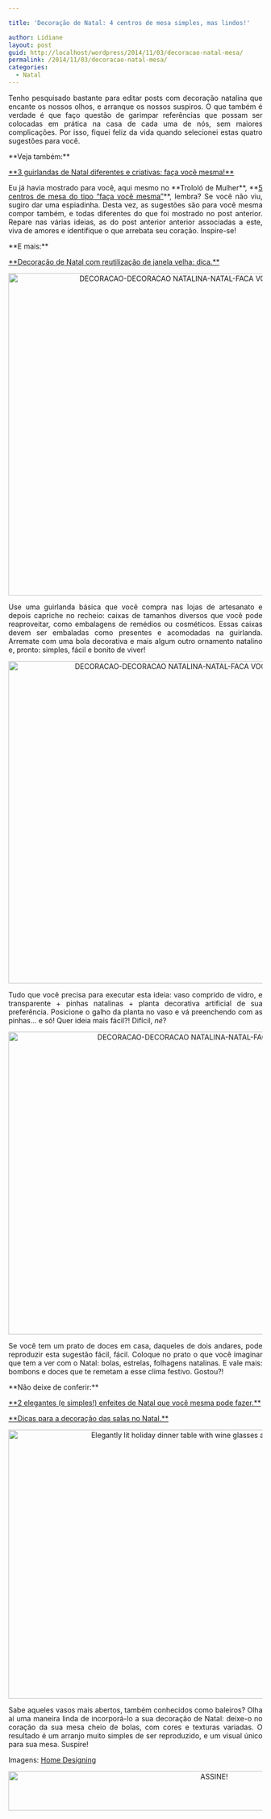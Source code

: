 ```yaml
---

title: 'Decoração de Natal: 4 centros de mesa simples, mas lindos!'

author: Lidiane
layout: post
guid: http://localhost/wordpress/2014/11/03/decoracao-natal-mesa/
permalink: /2014/11/03/decoracao-natal-mesa/
categories:
  - Natal
---
```

<p align="justify">
  Tenho pesquisado bastante para editar posts com decoração natalina que encante os nossos olhos, e arranque os nossos suspiros. O que também é verdade é que faço questão de garimpar referências que possam ser colocadas em prática na casa de cada uma de nós, sem maiores complicações. Por isso, fiquei feliz da vida quando selecionei estas quatro sugestões para você.
</p>

<p align="justify">
  **Veja também:**
</p>

<p align="justify">
  <a href="http://www.decoracaodacasa.com/guirlandas-de-natal-2/" target="_blank">**3 guirlandas de Natal diferentes e criativas: faça você mesma!**</a>
</p>

<p align="justify">
  Eu já havia mostrado para você, aqui mesmo no **Trololó de Mulher**, **<a href="http://www.trololodemulher.com.br/2014/10/20/decoracao-de-natal-2/" target="_blank">5 centros de mesa do tipo “faça você mesma”</a>**, lembra? Se você não viu, sugiro dar uma espiadinha. Desta vez, as sugestões são para você mesma compor também, e todas diferentes do que foi mostrado no post anterior. Repare nas várias ideias, as do post anterior anterior associadas a este, viva de amores e identifique o que arrebata seu coração. Inspire-se!
</p>

<p align="justify">
  **E mais:**
</p>

<p align="justify">
  <a href="http://www.decoracaodacasa.com/decoracao-natal-2014/" target="_blank">**Decoração de Natal com reutilização de janela velha: dica.**</a>
</p>

<p align="center">
  <a href="http://www.trololodemulher.com.br/blog/wp-content/uploads/2014/10/DECORACAO-DECORACAO-NATALINA-NATAL-FACA-VOCE-MESMA.jpg"><img class="alignnone size-full wp-image-10545" src="http://www.trololodemulher.com.br/blog/wp-content/uploads/2014/10/DECORACAO-DECORACAO-NATALINA-NATAL-FACA-VOCE-MESMA.jpg" alt="DECORACAO-DECORACAO NATALINA-NATAL-FACA VOCE MESMA" width="710" height="639" /></a>
</p>

<p align="justify">
  Use uma guirlanda básica que você compra nas lojas de artesanato e depois capriche no recheio: caixas de tamanhos diversos que você pode reaproveitar, como embalagens de remédios ou cosméticos. Essas caixas devem ser embaladas como presentes e acomodadas na guirlanda. Arremate com uma bola decorativa e mais algum outro ornamento natalino e, pronto: simples, fácil e bonito de viver!
</p>

<p align="center">
  <a href="http://www.trololodemulher.com.br/blog/wp-content/uploads/2014/10/DECORACAO-DECORACAO-NATALINA-NATAL-FACA-VOCE-MESMA2.jpg"><img class="alignnone size-full wp-image-10549" src="http://www.trololodemulher.com.br/blog/wp-content/uploads/2014/10/DECORACAO-DECORACAO-NATALINA-NATAL-FACA-VOCE-MESMA2.jpg" alt="DECORACAO-DECORACAO NATALINA-NATAL-FACA VOCE MESMA[2]" width="710" height="639" /></a>
</p>

<p align="justify">
  Tudo que você precisa para executar esta ideia: vaso comprido de vidro, e transparente + pinhas natalinas + planta decorativa artificial de sua preferência. Posicione o galho da planta no vaso e vá preenchendo com as pinhas… e só! Quer ideia mais fácil?! Difícil, <em>né</em>?
</p>

<p align="center">
  <a href="http://www.trololodemulher.com.br/blog/wp-content/uploads/2014/10/DECORACAO-DECORACAO-NATALINA-NATAL-FACA-VOCE-MESMA3.jpg"><img class="alignnone size-full wp-image-10546" src="http://www.trololodemulher.com.br/blog/wp-content/uploads/2014/10/DECORACAO-DECORACAO-NATALINA-NATAL-FACA-VOCE-MESMA3.jpg" alt="DECORACAO-DECORACAO NATALINA-NATAL-FACA VOCE MESMA[3]" width="800" height="600" /></a>
</p>

<p align="justify">
  Se você tem um prato de doces em casa, daqueles de dois andares, pode reproduzir esta sugestão fácil, fácil. Coloque no prato o que você imaginar que tem a ver com o Natal: bolas, estrelas, folhagens natalinas. E vale mais: bombons e doces que te remetam a esse clima festivo. Gostou?!
</p>

<p align="justify">
  **Não deixe de conferir:**
</p>

<p align="justify">
  <a href="http://www.decoracaodacasa.com/enfeites-decoracao-natal/" target="_blank">**2 elegantes (e simples!) enfeites de Natal que você mesma pode fazer.**</a>
</p>

<p align="justify">
  <a href="http://www.trololodemulher.com.br/2009/12/01/dicas-decoracao-de-natal/" target="_blank">**Dicas para a decoração das salas no Natal.**</a>
</p>

<p align="center">
  <a href="http://www.trololodemulher.com.br/blog/wp-content/uploads/2014/10/DECORACAO-DECORACAO-NATALINA-NATAL-FACA-VOCE-MESMA4.jpg"><img class="alignnone size-full wp-image-10547" src="http://www.trololodemulher.com.br/blog/wp-content/uploads/2014/10/DECORACAO-DECORACAO-NATALINA-NATAL-FACA-VOCE-MESMA4.jpg" alt="Elegantly lit holiday dinner table with wine glasses and white ribboned gift" width="800" height="533" /></a>
</p>

<p align="justify">
  Sabe aqueles vasos mais abertos, também conhecidos como baleiros? Olha aí uma maneira linda de incorporá-lo a sua decoração de Natal: deixe-o no coração da sua mesa cheio de bolas, com cores e texturas variadas. O resultado é um arranjo muito simples de ser reproduzido, e um visual único para sua mesa. Suspire!
</p>

<p align="justify">
  Imagens: <a href="http://www.home-designing.com/" target="_blank">Home Designing</a>
</p>

<p align="center">
  <a href="http://feedburner.google.com/fb/a/mailverify?uri=blogbichafemea&loc=pt_BR" target="_blank"><img class="alignnone size-full wp-image-10439" src="http://www.trololodemulher.com.br/blog/wp-content/uploads/2014/09/ASSINE.png" alt="ASSINE!" width="800" height="78" /></a>
</p>

<p align="center">
  <p align="justify">